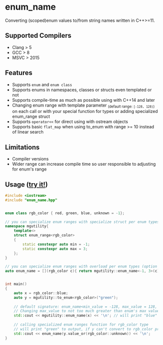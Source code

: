 # enum_name
Converting (scoped)enum values to/from string names written in C++>=11.

## Supported Compilers
* Clang > 5
* GCC > 8
* MSVC > 2015

## Features
* Supports `enum` and `enum class`
* Supports enums in namespaces, classes or structs even templated or not
* Supports compile-time as much as possible using with C++14 and later
* Changing enum range with template parameter <sub>(default range: `[-128, 128)`)</sub> on each call or with your special function for types or adding specialized enum_range<Enum> struct
* Supports `operator<<` for direct using with ostream objects
* Supports basic `flat_map` when using to_enum with range >= 10 instead of linear search

## Limitations
* Compiler versions
* Wider range can increase compile time so user responsible to adjusting for enum's range


## Usage ([try it!](https://godbolt.org/z/cKsEo353T))
```C++
#include <iostream>
#include "enum_name.hpp"


enum class rgb_color { red, green, blue, unknown = -1};

// you can specialize enum ranges with specialize struct per enum types (option 1)
namespace mgutility{
    template<>
    struct enum_range<rgb_color>
    {
        static constexpr auto min = -1;
        static constexpr auto max = 3;
    };
}

// you can specialize enum ranges with overload per enum types (option 2)
auto enum_name = [](rgb_color c){ return mgutility::enum_name<-1, 3>(c); };


int main()
{
    auto x = rgb_color::blue;
    auto y = mgutility::to_enum<rgb_color>("green");
    
    // default signature: enum_name<min_value = -128, max_value = 128, Enum typename>(Enum&&) 
    // Changing max_value to not too much greater than enum's max value, it will compiles faster
    std::cout << mgutility::enum_name(x) << '\n'; // will print "blue" to output
    
    // calling specialized enum ranges function for rgb_color type
    // will print "green" to output, if y can't convert to rgb_color prints "unknown"
    std::cout << enum_name(y.value_or(rgb_color::unknown)) << '\n'; 
}

```
